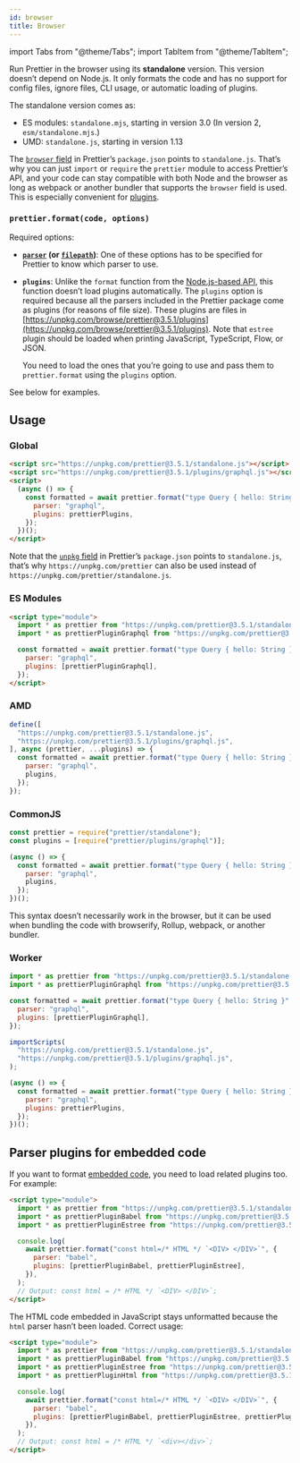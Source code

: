 ```yaml
---
id: browser
title: Browser
---
```


import Tabs from "@theme/Tabs";
import TabItem from "@theme/TabItem";

Run Prettier in the browser using its **standalone** version. This version doesn’t depend on Node.js. It only formats the code and has no support for config files, ignore files, CLI usage, or automatic loading of plugins.

The standalone version comes as:

- ES modules: `standalone.mjs`, starting in version 3.0 (In version 2, `esm/standalone.mjs`.)
- UMD: `standalone.js`, starting in version 1.13

The [`browser` field](https://github.com/defunctzombie/package-browser-field-spec) in Prettier’s `package.json` points to `standalone.js`. That’s why you can just `import` or `require` the `prettier` module to access Prettier’s API, and your code can stay compatible with both Node and the browser as long as webpack or another bundler that supports the `browser` field is used. This is especially convenient for [plugins](plugins.md).

### `prettier.format(code, options)`

Required options:

- **[`parser`](options.md#parser) (or [`filepath`](options.md#file-path))**: One of these options has to be specified for Prettier to know which parser to use.

- **`plugins`**: Unlike the `format` function from the [Node.js-based API](api.md#prettierformatsource-options), this function doesn’t load plugins automatically. The `plugins` option is required because all the parsers included in the Prettier package come as plugins (for reasons of file size). These plugins are files in [https://unpkg.com/browse/prettier@3.5.1/plugins](https://unpkg.com/browse/prettier@3.5.1/plugins). Note that `estree` plugin should be loaded when printing JavaScript, TypeScript, Flow, or JSON.

  You need to load the ones that you’re going to use and pass them to `prettier.format` using the `plugins` option.

See below for examples.

## Usage

### Global

```html
<script src="https://unpkg.com/prettier@3.5.1/standalone.js"></script>
<script src="https://unpkg.com/prettier@3.5.1/plugins/graphql.js"></script>
<script>
  (async () => {
    const formatted = await prettier.format("type Query { hello: String }", {
      parser: "graphql",
      plugins: prettierPlugins,
    });
  })();
</script>
```

Note that the [`unpkg` field](https://unpkg.com/#examples) in Prettier’s `package.json` points to `standalone.js`, that’s why `https://unpkg.com/prettier` can also be used instead of `https://unpkg.com/prettier/standalone.js`.

### ES Modules

```html
<script type="module">
  import * as prettier from "https://unpkg.com/prettier@3.5.1/standalone.mjs";
  import * as prettierPluginGraphql from "https://unpkg.com/prettier@3.5.1/plugins/graphql.mjs";

  const formatted = await prettier.format("type Query { hello: String }", {
    parser: "graphql",
    plugins: [prettierPluginGraphql],
  });
</script>
```

### AMD

```js
define([
  "https://unpkg.com/prettier@3.5.1/standalone.js",
  "https://unpkg.com/prettier@3.5.1/plugins/graphql.js",
], async (prettier, ...plugins) => {
  const formatted = await prettier.format("type Query { hello: String }", {
    parser: "graphql",
    plugins,
  });
});
```

### CommonJS

```js
const prettier = require("prettier/standalone");
const plugins = [require("prettier/plugins/graphql")];

(async () => {
  const formatted = await prettier.format("type Query { hello: String }", {
    parser: "graphql",
    plugins,
  });
})();
```

This syntax doesn’t necessarily work in the browser, but it can be used when bundling the code with browserify, Rollup, webpack, or another bundler.

### Worker

<Tabs groupId="worker-type">
<TabItem value="module" label="Module worker">

```js
import * as prettier from "https://unpkg.com/prettier@3.5.1/standalone.mjs";
import * as prettierPluginGraphql from "https://unpkg.com/prettier@3.5.1/plugins/graphql.mjs";

const formatted = await prettier.format("type Query { hello: String }", {
  parser: "graphql",
  plugins: [prettierPluginGraphql],
});
```

</TabItem>
<TabItem value="classic" label="Classic worker">

```js
importScripts(
  "https://unpkg.com/prettier@3.5.1/standalone.js",
  "https://unpkg.com/prettier@3.5.1/plugins/graphql.js",
);

(async () => {
  const formatted = await prettier.format("type Query { hello: String }", {
    parser: "graphql",
    plugins: prettierPlugins,
  });
})();
```

</TabItem>
</Tabs>

## Parser plugins for embedded code

If you want to format [embedded code](options.md#embedded-language-formatting), you need to load related plugins too. For example:

```html
<script type="module">
  import * as prettier from "https://unpkg.com/prettier@3.5.1/standalone.mjs";
  import * as prettierPluginBabel from "https://unpkg.com/prettier@3.5.1/plugins/babel.mjs";
  import * as prettierPluginEstree from "https://unpkg.com/prettier@3.5.1/plugins/estree.mjs";

  console.log(
    await prettier.format("const html=/* HTML */ `<DIV> </DIV>`", {
      parser: "babel",
      plugins: [prettierPluginBabel, prettierPluginEstree],
    }),
  );
  // Output: const html = /* HTML */ `<DIV> </DIV>`;
</script>
```

The HTML code embedded in JavaScript stays unformatted because the `html` parser hasn’t been loaded. Correct usage:

```html
<script type="module">
  import * as prettier from "https://unpkg.com/prettier@3.5.1/standalone.mjs";
  import * as prettierPluginBabel from "https://unpkg.com/prettier@3.5.1/plugins/babel.mjs";
  import * as prettierPluginEstree from "https://unpkg.com/prettier@3.5.1/plugins/estree.mjs";
  import * as prettierPluginHtml from "https://unpkg.com/prettier@3.5.1/plugins/html.mjs";

  console.log(
    await prettier.format("const html=/* HTML */ `<DIV> </DIV>`", {
      parser: "babel",
      plugins: [prettierPluginBabel, prettierPluginEstree, prettierPluginHtml],
    }),
  );
  // Output: const html = /* HTML */ `<div></div>`;
</script>
```
